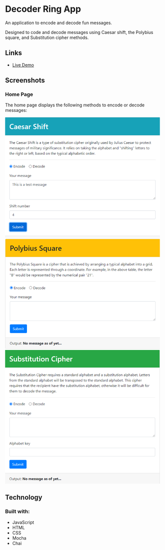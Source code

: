 # Decoder Ring App

An application to encode and decode fun messages.

Designed to code and decode messages using Caesar shift, the Polybius square, and Substitution cipher methods.


## Links
* [Live Demo](https://debgoodwin.github.io/project-decoder-ring/)


## Screenshots

### Home Page
The home page displays the following methods to encode or decode messages:

![home](screenshots/caesar.png)
![polybius](screenshots/polybius.png)
![substitution](screenshots/substitution.png)


## Technology

### Built with:
- JavaScript
- HTML
- CSS
- Mocha
- Chai

